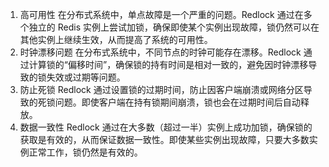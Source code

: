 1. 高可用性
在分布式系统中，单点故障是一个严重的问题。Redlock 通过在多个独立的 Redis 实例上尝试加锁，确保即使某个实例出现故障，锁仍然可以在其他实例上继续生效，从而提高了系统的可用性。
2. 时钟漂移问题
在分布式系统中，不同节点的时钟可能存在漂移。Redlock 通过计算锁的“偏移时间”，确保锁的持有时间是相对一致的，避免因时钟漂移导致的锁失效或过期等问题。
3. 防止死锁
Redlock 通过设置锁的过期时间，防止因客户端崩溃或网络分区导致的死锁问题。即使客户端在持有锁期间崩溃，锁也会在过期时间后自动释放。
4. 数据一致性
Redlock 通过在大多数（超过一半）实例上成功加锁，确保锁的获取是有效的，从而保证数据一致性。即使某些实例出现故障，只要大多数实例正常工作，锁仍然是有效的。